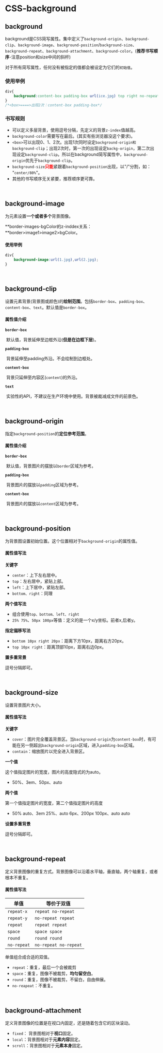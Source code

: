 # CSS-background

## background
background是CSS简写属性。集中定义了`background-origin`、`background-clip`、`background-image`、`background-position`/`background-size`、`background-repeat`、`background-attachment`、`background-color`。(**推荐书写顺序**-注意position和size中间的斜杆)

对于所有简写属性，任何没有被指定的值都会被设定为它们的`初始值`。

### 使用举例

```css
div{
    background:content-box padding-box url(ice.jpg) top right no-repeat space scroll pink;
}
/*<box>====>出现2次：content-box padding-box*/
```
### 书写规则

- 可以定义多层背景，使用逗号分隔，先定义的背景`z-index`值越高。
- `background-color`需要写在最后。(其实有些浏览器没这个要求)。
- `<box>`可以出现0、1、2次。出现1次同时设定`background-origin和background-clip`；出现2次时，第一次的出现设定`backg-origin`，第二次出现设定`background-clip`。所以在background简写属性中，`background-origin`优先于`background-clip`。
- `background-size`<span style="color:red;">**只能**</span>紧跟着`background-position`出现，以"/"分割，如： "`center/80%`"。
- 其他的书写顺序无关紧要，推荐顺序更可靠。

<br/>

## background-image
为元素设置**一个或者多个**背景图像。

**border-images-bgColor的z-inddex关系：**border>image1>image2>bgColor。

####  使用举例

```css
div{
    background-image:url(1.jpg),url(2.jpg);
}
```
<br/>

## background-clip

设置元素背景(背景图或颜色)的**绘制范围**。包括`border-box`、`padding-box`、`content-box`、`text`。默认值是`border-box`。

#### 属性值介绍

**`border-box`**

​		默认值，背景延伸至边框外沿(**但是在边框下层**)。

**`padding-box`**

​		背景延伸至padding外沿。不会绘制到边框处。

**`content-box`**

​		背景只延伸至内容区(`content`)的外沿。

**`text`**

​		实验性的API，不建议在生产环境中使用。背景被裁减成文件的前景色。

<br/>

## background-origin

指定`background-position`的**定位参考范围**。

#### 属性值介绍

**`border-box`**

​		默认值，背景图片的摆放以`border`区域为参考。

**`padding-box`**

​		背景图片的摆放以`padding`区域为参考。

**`content-box`**

​		背景图片的摆放以`content`区域为参考。

<br/>

## background-position

为背景图设置初始位置。这个位置相对于`background-origin`的属性值。

#### 属性值写法

**关键字**

- `center`：上下左右居中。
- `top`：左右居中，紧贴上部。
- `left`：上下居中，紧贴左部。
- `bottom、right`：同理

**两个值写法**

- 组合使用`top、bottom、left、right`
- `25% 75%`、`50px 100px`等值：定义的是一个x/y坐标。前者x,后者y。

**指定偏移写法**

- `bottom 10px right 20px`：距离下方10px，距离右方20px。
- `top 10px right`：距离顶部10px，距离右边0px。

**置多重背景**

逗号分隔即可。

<br/>

## background-size

设置背景图片大小。

#### 属性值写法

**关键字**

- `cover`：图片完全覆盖背景区。当`background-origin`为`content-box`时，有可能在另一侧超出`background-origin`区域，进入`padding-box`区域。
- `contain`：缩放图片以完全进入背景区。

**一个值**

这个值指定图片的宽度，图片的高度隐式的为auto。

- 50%、3em、50px、auto

**两个值**

第一个值指定图片的宽度，第二个值指定图片的高度

- 50% auto、3em 25%、auto 6px、200px 100px、auto auto

**设置多重背景**

逗号分隔即可。

<br/>

## background-repeat

定义背景图像的重复方式。背景图像可以沿着水平轴，垂直轴，两个轴重复，或者根本不重复。

#### 属性值写法

| **单值**    | **等价于双值**        |
| ----------- | --------------------- |
| `repeat-x`  | `repeat no-repeat`    |
| `repeat-y`  | `no-repeat repeat`    |
| `repeat`    | `repeat repeat`       |
| `space`     | `space space`         |
| `round`     | `round round`         |
| `no-repeat` | `no-repeat no-repeat` |

单值组合成合适的双值。

- `repeat`：重复，最后一个会被裁剪
- `space`：重复，图像不被裁剪，**均匀留空白**。
- `round`：重复，图像不被裁剪，不留白，自由伸展。
- `no-reapeat`：不重复。

<br/>

## background-attachment

定义背景图像的位置是在视口内固定，还是随着包含它的区块滚动。

- `fixed`： 背景图相对于**视口**固定。
- `local`：背景图相对于**元素内容**固定。
- `scroll`：背景图相对于**元素本身**固定。